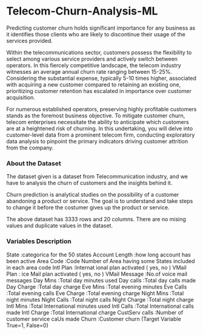 # Telecom-Churn-Analysis-ML

Predicting customer churn holds significant importance for any business as it identifies those clients who are likely to discontinue their usage of the services provided.

Within the telecommunications sector, customers possess the flexibility to select among various service providers and actively switch between operators. In this fiercely competitive landscape, the telecom industry witnesses an average annual churn rate ranging between 15-25%. Considering the substantial expense, typically 5-10 times higher, associated with acquiring a new customer compared to retaining an existing one, prioritizing customer retention has escalated in importance over customer acquisition.

For numerous established operators, preserving highly profitable customers stands as the foremost business objective. To mitigate customer churn, telecom enterprises necessitate the ability to anticipate which customers are at a heightened risk of churning. In this undertaking, you will delve into customer-level data from a prominent telecom firm, conducting exploratory data analysis to pinpoint the primary indicators driving customer attrition from the company.

### About the Dataset
The dataset given is a dataset from Telecommunication industry, and we have to analysis the churn of customers and the insights behind it.

Churn prediction is analytical studies on the possibility of a customer abandoning a product or service. The goal is to understand and take steps to change it before the costumer gives up the product or service.

The above dataset has 3333 rows and 20 columns. There are no mising values and duplicate values in the dataset.

### Variables Description

State :categorica for the 50 states
Account Length :how long account has been active
Area Code :Code Number of Area having some States included in each area code
lntl Plan :Internat ional plan activated ( yes, no )
VMail Plan : ice Mail plan activated ( yes, no )
VMail Message :No.of voice mail messages
Day Mins :Total day minutes used
Day calls :Total day calls made
Day Charge :Total day charge
Eve Mins :Total evening minutes
Eve Calls :Total evening calls
Eve Charge :Total evening charge
Night Mins :Total night minutes
Night Calls :Total night calls
Night Charge :Total night charge
Intl Mins :Total International minutes used
Intl Calls :Total International calls made
Intl Charge :Total International charge
CustServ calls :Number of customer service caUs made
Churn :Customer churn (Target Variable True=1, False=0)

